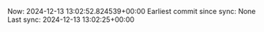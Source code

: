 Now: 2024-12-13 13:02:52.824539+00:00 Earliest commit since sync: None Last sync: 2024-12-13 13:02:25+00:00

